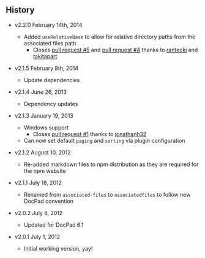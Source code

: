 ## History

- v2.2.0 February 14th, 2014
	- Added `useRelativeBase` to allow for relative directory paths from the associated files path
		- Closes [pull request #5](https://github.com/docpad/docpad-plugin-associatedfiles/pull/5) and [pull request #4](https://github.com/docpad/docpad-plugin-associatedfiles/pull/4) thanks to [rantecki](https://github.com/rantecki) and [takitapart](https://github.com/takitapart)

- v2.1.5 February 8th, 2014
	- Update dependencies

- v2.1.4 June 26, 2013
	- Dependency updates

- v2.1.3 January 19, 2013
	- Windows support
		- Closes [pull request #1](https://github.com/docpad/docpad-plugin-associatedfiles/pull/1) thanks to [jonathanh32](https://github.com/jonathanh32)
	- Can now set default `paging` and `sorting` via plugin configuration

- v2.1.2 August 10, 2012
	- Re-added markdown files to npm distribution as they are required for the npm website

- v2.1.1 July 18, 2012
	- Renamed from `associated-files` to `associatedfiles` to follow new DocPad convention

- v2.0.2 July 8, 2012
	- Updated for DocPad 6.1

- v2.0.1 July 1, 2012
	- Initial working version, yay!
